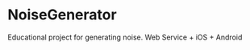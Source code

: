 NoiseGenerator
==============

Educational project for generating noise. Web Service + iOS + Android
